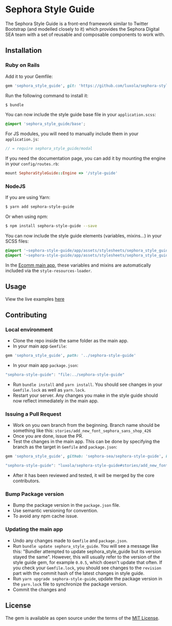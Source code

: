 # Sephora Style Guide
The Sephora Style Guide is a front-end framework similar to Twitter Bootstrap (and modelled closely to it) which provides the Sephora Digital SEA team with a set of reusable and composable components to work with.

## Installation

### Ruby on Rails
Add it to your Gemfile:
```ruby
gem 'sephora_style_guide', git: 'https://github.com/luxola/sephora-style-guide', branch: 'master'
```

Run the following command to install it:
```bash
$ bundle
```

You can now include the style guide base file in your `application.scss`:
```scss
@import 'sephora_style_guide/base';
```

For JS modules, you will need to manually include them in your `application.js`:
```js
// = require sephora_style_guide/modal
```

If you need the documentation page, you can add it by mounting the engine in your `config/routes.rb`:
```ruby
mount SephoraStyleGuide::Engine => '/style-guide'
```

### NodeJS
If you are using Yarn:
```bash
$ yarn add sephora-style-guide
```

Or when using npm:
```bash
$ npm install sephora-style-guide --save
```

You can now include the style guide elements (variables, mixins...) in your SCSS files:
```scss
@import '~sephora-style-guide/app/assets/stylesheets/sephora_style_guide/variables';
@import '~sephora-style-guide/app/assets/stylesheets/sephora_style_guide/mixins';
```

In the [Ecomm main app](https://github.com/sephora-sea/luxola/pulls), these variables and mixins are automatically included via the `style-resources-loader`.

## Usage
View the live examples [here](https://www.sephora.sg/style-guide)

## Contributing

### Local environment
- Clone the repo inside the same folder as the main app.
- In your main app `Gemfile`:
```ruby
gem 'sephora_style_guide', path: '../sephora-style-guide'
```
- In your main app `package.json`:
```js
"sephora-style-guide": "file:../sephora-style-guide"
```
- Run `bundle install` and `yarn install`. You should see changes in your `Gemfile.lock` as well as `yarn.lock`.
- Restart your server. Any changes you make in the style guide should now reflect immediately in the main app.

### Issuing a Pull Request
- Work on you own branch from the beginning. Branch name should be something like this: `stories/add_new_font_sephora_sans_shop_426`
- Once you are done, issue the PR.
- Test the changes in the main app. This can be done by specifying the branch as the target in `Gemfile` and `package.json`:
```ruby
gem 'sephora_style_guide', github: 'sephora-sea/sephora-style-guide', branch: 'stories/add_new_font_sephora_sans_shop_426'
```
```js
"sephora-style-guide": "luxola/sephora-style-guide#stories/add_new_font_sephora_sans_shop_426",
```
- After it has been reviewed and tested, it will be merged by the core contributors.

### Bump Package version
- Bump the package version in the `package.json` file.
- Use semantic versioning for convention.
- To avoid any npm cache issue.

### Updating the main app
- Undo any changes made to `Gemfile` and `package.json`.
- Run `bundle update sephora_style_guide`. You will see a message like this: "Bundler attempted to update sephora_style_guide but its version stayed the same". However, this will usually refer to the version of the style guide gem, for example `0.0.5`, which doesn't update that often. If you check your `Gemfile.lock`, you should see changes to the `revision` part with the commit hash of the latest changes in style guide.
- Run `yarn upgrade sephora-style-guide`, update the package version in the `yarn.lock` file to synchronize the package version.
- Commit the changes and

## License
The gem is available as open source under the terms of the [MIT License](http://opensource.org/licenses/MIT).
